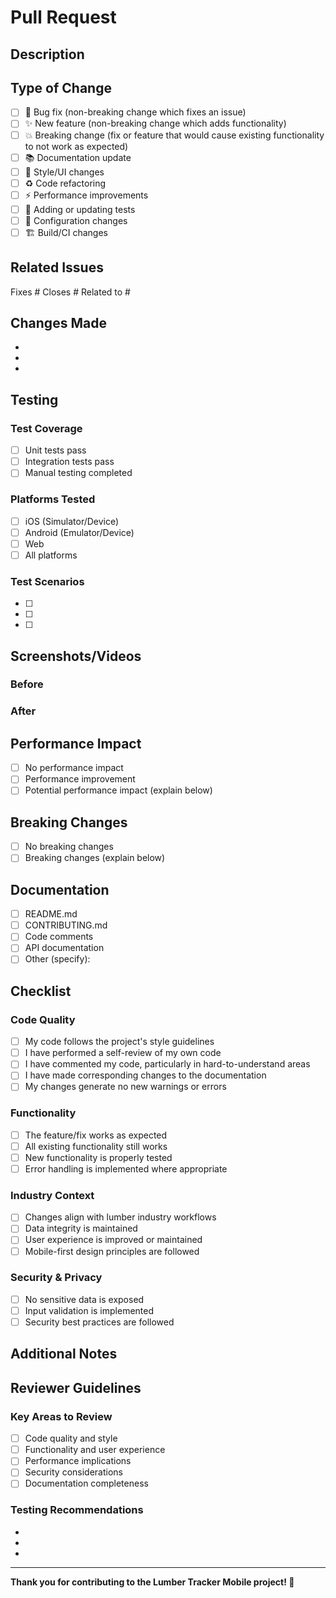 # Pull Request

## Description

<!-- Provide a brief description of the changes in this PR -->

## Type of Change

<!-- Mark the relevant option with an "x" -->

- [ ] 🐛 Bug fix (non-breaking change which fixes an issue)
- [ ] ✨ New feature (non-breaking change which adds functionality)
- [ ] 💥 Breaking change (fix or feature that would cause existing functionality to not work as expected)
- [ ] 📚 Documentation update
- [ ] 🎨 Style/UI changes
- [ ] ♻️ Code refactoring
- [ ] ⚡ Performance improvements
- [ ] 🧪 Adding or updating tests
- [ ] 🔧 Configuration changes
- [ ] 🏗️ Build/CI changes

## Related Issues

<!-- Link any related issues using "Fixes #123" or "Closes #123" -->

Fixes #
Closes #
Related to #

## Changes Made

<!-- Provide a detailed list of changes -->

- 
- 
- 

## Testing

<!-- Describe the tests you ran to verify your changes -->

### Test Coverage
- [ ] Unit tests pass
- [ ] Integration tests pass
- [ ] Manual testing completed

### Platforms Tested
- [ ] iOS (Simulator/Device)
- [ ] Android (Emulator/Device)
- [ ] Web
- [ ] All platforms

### Test Scenarios
<!-- Describe specific test scenarios you verified -->

- [ ] 
- [ ] 
- [ ] 

## Screenshots/Videos

<!-- If applicable, add screenshots or videos to help explain your changes -->

### Before
<!-- Screenshot of the UI before your changes -->

### After
<!-- Screenshot of the UI after your changes -->

## Performance Impact

<!-- Describe any performance implications of your changes -->

- [ ] No performance impact
- [ ] Performance improvement
- [ ] Potential performance impact (explain below)

<!-- If there's a performance impact, explain: -->

## Breaking Changes

<!-- If this is a breaking change, describe what breaks and how to migrate -->

- [ ] No breaking changes
- [ ] Breaking changes (explain below)

<!-- If there are breaking changes, explain: -->

## Documentation

<!-- List any documentation that needs to be updated -->

- [ ] README.md
- [ ] CONTRIBUTING.md
- [ ] Code comments
- [ ] API documentation
- [ ] Other (specify):

## Checklist

<!-- Mark completed items with an "x" -->

### Code Quality
- [ ] My code follows the project's style guidelines
- [ ] I have performed a self-review of my own code
- [ ] I have commented my code, particularly in hard-to-understand areas
- [ ] I have made corresponding changes to the documentation
- [ ] My changes generate no new warnings or errors

### Functionality
- [ ] The feature/fix works as expected
- [ ] All existing functionality still works
- [ ] New functionality is properly tested
- [ ] Error handling is implemented where appropriate

### Industry Context
- [ ] Changes align with lumber industry workflows
- [ ] Data integrity is maintained
- [ ] User experience is improved or maintained
- [ ] Mobile-first design principles are followed

### Security & Privacy
- [ ] No sensitive data is exposed
- [ ] Input validation is implemented
- [ ] Security best practices are followed

## Additional Notes

<!-- Add any additional information that reviewers should know -->

## Reviewer Guidelines

<!-- Instructions for reviewers -->

### Key Areas to Review
- [ ] Code quality and style
- [ ] Functionality and user experience
- [ ] Performance implications
- [ ] Security considerations
- [ ] Documentation completeness

### Testing Recommendations
<!-- Suggest specific areas for reviewers to test -->

- 
- 
- 

---

**Thank you for contributing to the Lumber Tracker Mobile project! 🚀**
